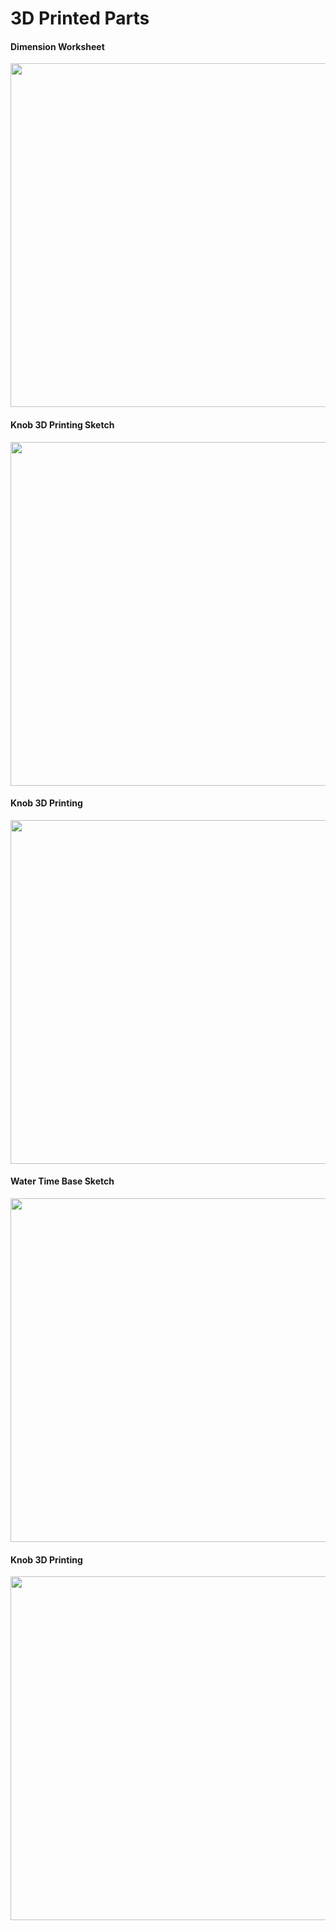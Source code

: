 # 3D Printed Parts
#### Dimension Worksheet
<img src="../pics/hw7-1.jpg" width="550px"/><br/>
#### Knob 3D Printing Sketch
<img src="../pics/hw7-2.png" width="550px"/><br/>
#### Knob 3D Printing
<img src="../pics/hw7-4.jpg" width="550px"/><br/>
#### Water Time Base Sketch
<img src="../pics/hw7-3.png" width="550px"/><br/>
#### Knob 3D Printing
<img src="../pics/hw7-5.jpg" width="550px"/><br/>
